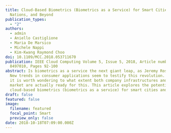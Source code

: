 ```yaml
---
title: Cloud-Based Biometrics (Biometrics as a Service) for Smart Cities,
  Nations, and Beyond
publication_types:
  - "2"
authors:
  - admin
  - Aniello Castiglione
  - Maria De Marsico
  - Michele Nappi
  - Kim-Kwang Raymond Choo
doi: 10.1109/MCC.2018.053711670
publication: IEEE Cloud Computing Volume 5, Issue 5, 2018, Article number
  8497010, Pages 92-100
abstract: Is biometrics as a service the next giant leap, as Jeremy Rose asks?
  New trends in consumer applications seem to testify this revolution. However,
  it is worth wondering to what extent both company infrastructures and the
  market are actually ready for this. This article explores the potential of
  cloud-based biometrics (biometrics as a service) for smart cities and nations.
draft: false
featured: false
image:
  filename: featured
  focal_point: Smart
  preview_only: false
date: 2018-10-18T07:09:00.000Z
---
```

